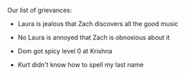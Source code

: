 Our list of grievances:

 - Laura is jealous that Zach discovers all the good music
 
  - No Laura is annoyed that Zach is obnoxious about it

 - Dom got spicy level 0 at Krishna

 - Kurt didn't know how to spell my last name
